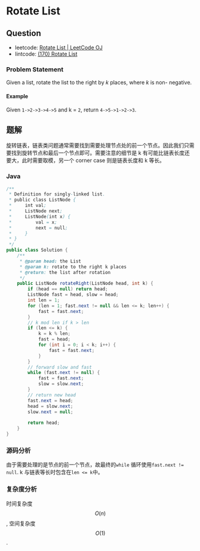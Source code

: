 # Rotate List

## Question

- leetcode: [Rotate List | LeetCode OJ](https://leetcode.com/problems/rotate-list/)
- lintcode: [(170) Rotate List](http://www.lintcode.com/en/problem/rotate-list/)

### Problem Statement

Given a list, rotate the list to the right by _k_ places, where _k_ is non-
negative.

#### Example

Given `1->2->3->4->5` and k = `2`, return `4->5->1->2->3`.

## 题解

旋转链表，链表类问题通常需要找到需要处理节点处的前一个节点。因此我们只需要找到旋转节点和最后一个节点即可。需要注意的细节是 k 有可能比链表长度还要大，此时需要取模，另一个 corner case 则是链表长度和 k 等长。

### Java

```java
/**
 * Definition for singly-linked list.
 * public class ListNode {
 *     int val;
 *     ListNode next;
 *     ListNode(int x) {
 *         val = x;
 *         next = null;
 *     }
 * }
 */
public class Solution {
    /**
     * @param head: the List
     * @param k: rotate to the right k places
     * @return: the list after rotation
     */
    public ListNode rotateRight(ListNode head, int k) {
        if (head == null) return head;
        ListNode fast = head, slow = head;
        int len = 1;
        for (len = 1; fast.next != null && len <= k; len++) {
            fast = fast.next;
        }
        // k mod len if k > len
        if (len <= k) {
            k = k % len;
            fast = head;
            for (int i = 0; i < k; i++) {
                fast = fast.next;
            }
        }
        // forward slow and fast
        while (fast.next != null) {
            fast = fast.next;
            slow = slow.next;
        }
        // return new head
        fast.next = head;
        head = slow.next;
        slow.next = null;
        
        return head;
    }
}
```

### 源码分析

由于需要处理的是节点的前一个节点，故最终的`while` 循环使用`fast.next != null`. k 与链表等长时包含在`len <= k`中。

### 复杂度分析

时间复杂度 $$O(n)$$, 空间复杂度 $$O(1)$$.
